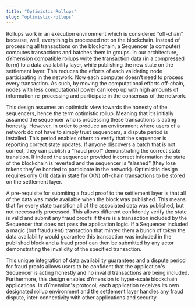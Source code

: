 ```yaml
---
title: "Optimistic Rollups"
slug: "optimistic-rollups"
---
```


Rollups work in an execution environment which is considered “off-chain” because, well, everything is processed not on the blockchain. Instead of processing all transactions on the blockchain, a Sequencer (a computer) computes transactions and batches them in groups. In our architecture, dYmension compatible rollups write the transaction data (in a compressed form) to a data availability layer, while publishing the new state on the settlement layer. This reduces the efforts of each validating node participating in the network. Now each computer doesn’t need to process every transaction. As such, by moving the computational efforts off-chain, nodes with less computational power can keep up with high amounts of information re-processing and participate in the consensus of the network.

This design assumes an optimistic view towards the honesty of the sequencers, hence the term optimistic rollup. Meaning that it’s initially assumed the sequencer who is processing these transactions is acting honestly. However, in order to produce an environment where users of a network do not have to simply trust sequencers, a dispute period is installed. This period enables others to verify that the sequencer is reporting correct state updates. If anyone discovers a batch that is not correct, they can publish a “fraud proof” demonstrating the correct state transition. If indeed the sequencer provided incorrect information the state of the blockchain is reverted and the sequencer is “slashed” (they lose tokens they’ve bonded to participate in the network). Optimisitic design requires only O(1) data in state for O(N) off-chain transactions to be stored on the settlement layer.

A pre-requisite for submiting a fraud proof to the settlement layer is that all of the data was made available when the block was published. This means that for every state transition all of the associated data was published, but not necessarily processed. This allows different confidently verify the state is valid and submit any fraud proofs if there is a transaction included by the Sequencer that does not pass the application logic. If a Sequencer included a magic (but fraudulent) transaction that minted them a bunch of token the data availability would guarantee this transaction was included in the published block and a fraud proof can then be submitted by any actor demonstrating the invalidity of the specified transaction.

This unique integration of data availability guarantees and a dispute period for fraud proofs allows users to be confident that the application's Sequencer is acting honestly and no invalid transactions are being included. Furthermore, this design enables dYmension to hyper-scale blockchain applications. In dYmension's protocol, each application receives its own designated rollup environment and the settlement layer handles any fraud dispute, inter-connectivity with other applications and security.
